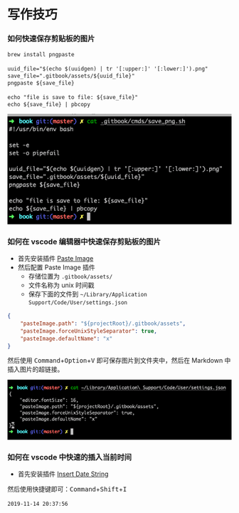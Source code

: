# 写作技巧

### 如何快速保存剪贴板的图片

```shell
brew install pngpaste

uuid_file="$(echo $(uuidgen) | tr '[:upper:]' '[:lower:]').png"
save_file=".gitbook/assets/${uuid_file}"
pngpaste ${save_file}

echo "file is save to file: ${save_file}"
echo ${save_file} | pbcopy
```

![](../.gitbook/assets/68a1dff8-1080-4da0-b8fa-7bc315c48411.png)


### 如何在 vscode 编辑器中快速保存剪贴板的图片

- 首先安装插件 [Paste Image](https://marketplace.visualstudio.com/items?itemName=mushan.vscode-paste-image)
- 然后配置 Paste Image 插件
  - 存储位置为 `.gitbook/assets/`
  - 文件名称为 unix 时间戳
  - 保存下面的文件到 `~/Library/Application Support/Code/User/settings.json`

```json
{
    "pasteImage.path": "${projectRoot}/.gitbook/assets",
    "pasteImage.forceUnixStyleSeparator": true,
    "pasteImage.defaultName": "x"
}
```

然后使用 <kbd>Command</kbd>+<kbd>Option</kbd>+<kbd>V</kbd> 即可保存图片到文件夹中，然后在 Markdown 中插入图片的超链接。

![](../.gitbook/assets/1573732914501.png)

### 如何在 vscode 中快速的插入当前时间

- 首先安装插件 [Insert Date String](https://marketplace.visualstudio.com/items?itemName=jsynowiec.vscode-insertdatestring)

然后使用快捷键即可：<kbd>Command</kbd>+<kbd>Shift</kbd>+<kbd>I</kbd>

`2019-11-14 20:37:56`